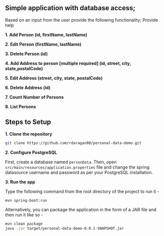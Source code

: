 ## Simple application with database access;
Based on an input from the user provide the following functionality;
Provide help

**1. Add Person (id, firstName, lastName)**

**2. Edit Person (firstName, lastName)**

**3. Delete Person (id)**

**4. Add Address to person [multiple required] (id, street, city, state,postalCode)**

**5. Edit Address (street, city, state, postalCode)**

**6. Delete Address (id)**

**7. Count Number of Persons**

**8. List Persons**


## Steps to Setup

**1. Clone the repository**

```bash
git clone https://github.com/rdaragan80/personal-data-demo.git
```

**2. Configure PostgreSQL**

First, create a database named `personData`. Then, open `src/main/resources/application.properties` file 
and change the spring datasource username and password as per your PostgreSQL installation.



**3. Run the app**

Type the following command from the root directory of the project to run it -

```bash
mvn spring-boot:run
```

Alternatively, you can package the application in the form of a JAR file and then run it like so -

```bash
mvn clean package
java -jar target/personal-data-demo-0.0.1-SNAPSHOT.jar
```
